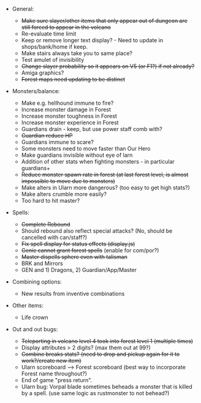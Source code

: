 - General:
    - ~~Make sure slayer/other items that only appear out of dungeon are still forced to appear in the volcano~~
    - Re-evaluate time limit
    - Keep or remove longer text display? - Need to update in shops/bank/home if keep.
    - Make stairs always take you to same place?
    - Test amulet of invisibility 
    - ~~Change slayer probability so it appears on V5 (or F1?) if not already?~~
    - Amiga graphics?
    - ~~Forest maps need updating to be distinct~~ 

- Monsters/balance:
    - Make e.g. hellhound immune to fire? 
    - Increase monster damage in Forest
    - Increase monster toughness in Forest
    - Increase monster experience in Forest
    - Guardians drain - keep, but use power staff comb with? 
    - ~~Guardian reduce HP~~
    - Guardians immune to scare?
    - Some monsters need to move faster than Our Hero
    - Make guardians invisible without eye of larn
    - Addition of other stats when fighting monsters - in particular guardians+
    - ~~Reduce monster spawn rate in forest (at last forest level, is almost impossible to move due to monsters)~~
    - Make alters in Ularn more dangerous? (too easy to get high stats?)
    - Make alters crumble more easily?
    - Too hard to hit master?
              
- Spells:
    - ~~Complete Rebound~~
    - Should rebound also reflect special attacks? (No, should be cancelled with can/staff?)
    - ~~Fix spell display for status effects (display.js)~~
    - ~~Genie cannot grant forest spells~~ (enable for com/por?)
    - ~~Master dispells sphere even with talisman~~
    - BRK and Mirrors
    - GEN and 1) Dragons, 2) Guardian/App/Master

- Combining options:
    - New results from inventive combinations

- Other items:
    - Life crown

- Out and out bugs:
    - ~~Teleporting in volcano level 4 took into forest level 1 (multiple times)~~
    - Display attributes > 2 digits? (max them out at 99?)
    - ~~Combine breaks stats? (need to drop and pickup again for it to work?/create new item)~~
    - Ularn scoreboard --> Forest scoreboard (best way to incorporate Forest name throughout?)
    - End of game "press return". 
    - Ularn bug: Vorpal blade sometimes beheads a monster that is killed by a spell.
      (use same logic as rustmonster to not behead?)
